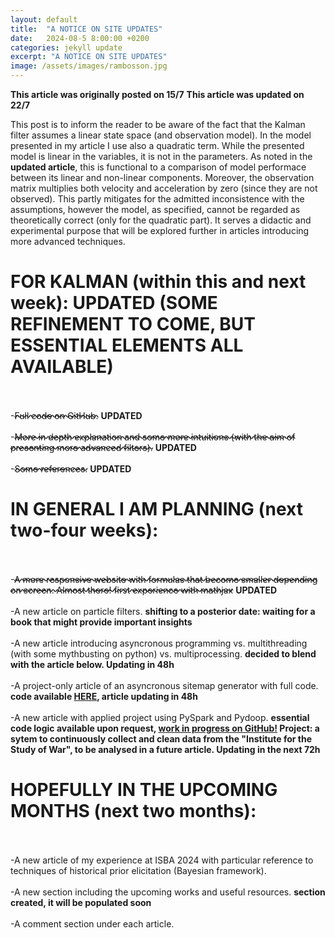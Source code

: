 ```yaml
---
layout: default
title:  "A NOTICE ON SITE UPDATES"
date:   2024-08-5 8:00:00 +0200
categories: jekyll update
excerpt: "A NOTICE ON SITE UPDATES"
image: /assets/images/rambosson.jpg
---
```

<style>
del {
text-decoration-style: wavy;
}
</style>

**This article was originally posted on 15/7**
**This article was updated on 22/7**

This post is to inform the reader to be aware of the fact that the 
Kalman filter assumes a linear state space (and observation model). In the model presented in my article I use also a quadratic term. 
While the presented model is linear in the variables, it is not in the parameters. As noted in the **updated article**, this is functional to a comparison of model performace
between its linear and non-linear components. Moreover, the observation matrix multiplies both velocity and acceleration by zero (since they are not observed).
This partly mitigates for the admitted inconsistence with the assumptions, however the model, as specified, cannot be regarded as theoretically correct (only for the quadratic part).
It serves a didactic and experimental purpose that will be explored further in articles introducing more advanced techniques. 

# FOR KALMAN (within this and next week): **UPDATED (SOME REFINEMENT TO COME, BUT ESSENTIAL ELEMENTS ALL AVAILABLE)**
\
\
-<del>Full code on GitHub.</del> **UPDATED**
\
\
-<del>More in depth explanation and some more intuitions (with the aim of presenting more advanced filters).</del>  **UPDATED**
\
\
-<del>Some references.</del> **UPDATED**


# IN GENERAL I AM PLANNING (next two-four weeks):
\
\
-<del>A more responsive website with formulas that become smaller depending on screen. Almost there! first experience with mathjax</del> **UPDATED**
\
\
-A new article on particle filters. **shifting to a posterior date: waiting for a book that might provide important insights**
\
\
-A new article introducing asyncronous programming vs. multithreading (with some mythbusting on python) vs. multiprocessing. **decided to blend with the article below. Updating in 48h**
\
\
-A project-only article of an asyncronous sitemap generator with full code. **code available [HERE](https://github.com/Gabriele-Donato/website-materials-/tree/Scraping/Asynchronous_Sitemap_Generator), article updating in 48h**
\
\
-A new article with applied project using PySpark and Pydoop. **essential code logic available upon request, [work in progress on GitHub!](https://github.com/Gabriele-Donato/website-materials-/tree/DataEngineering) Project: a sytem to continuously collect and clean data from the "Institute for the Study of War", to be analysed in a future article. Updating in the next 72h**


# HOPEFULLY IN THE UPCOMING MONTHS (next two months):
\
\
-A new article of my experience at ISBA 2024 with particular reference to techniques of historical prior elicitation (Bayesian framework). 
\
\
-A new section including the upcoming works and useful resources. **section created, it will be populated soon**
\
\
-A comment section under each article.



